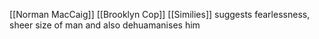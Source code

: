 [[Norman MacCaig]] [[Brooklyn Cop]]
[[Similies]] suggests fearlessness, sheer size of man and also dehuamanises him
